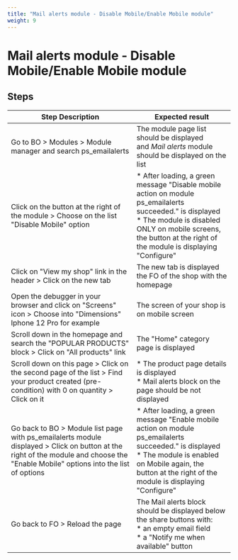 ```yaml
---
title: "Mail alerts module - Disable Mobile/Enable Mobile module"
weight: 9
---
```


# Mail alerts module - Disable Mobile/Enable Mobile module
## Steps
| Step Description | Expected result |
| ----- | ----- |
| Go to BO > Modules > Module manager and search ps_emailalerts | The module page list should be displayed and *Mail alerts* module should be displayed on the list |
| Click on the button at the right of the module > Choose on the list "Disable Mobile" option | * After loading, a green message "Disable mobile action on module ps_emailalerts succeeded." is displayed<br> * The module is disabled ONLY on mobile screens, the button at the right of the module is displaying "Configure" |
| Click on "View my shop" link in the header > Click on the new tab | The new tab is displayed the FO of the shop with the homepage |
| Open the debugger in your browser and click on "Screens" icon > Choose into "Dimensions" Iphone 12 Pro for example | The screen of your shop is on mobile screen |
| Scroll down in the homepage and search the "POPULAR PRODUCTS" block > Click on "All products" link | The "Home" category page is displayed |
| Scroll down on this page > Click on the second page of the list > Find your product created (pre-condition) with 0 on quantity > Click on it | * The product page details is displayed<br> * Mail alerts block on the page should be not displayed |
| Go back to BO > Module list page with ps_emailalerts module displayed > Click on button at the right of the module and choose the "Enable Mobile" options into the list of options | * After loading, a green message "Enable mobile action on module ps_emailalerts succeeded." is displayed<br> * The module is enabled on Mobile again, the button at the right of the module is displaying "Configure" |
| Go back to FO > Reload the page | The Mail alerts block should be displayed below the share buttons with:<br> * an empty email field<br> * a "Notify me when available" button |
